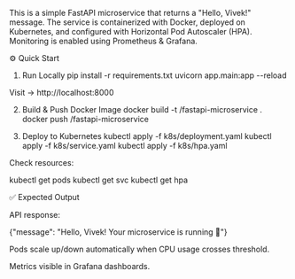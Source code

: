 This is a simple FastAPI microservice that returns a "Hello, Vivek!" message.
The service is containerized with Docker, deployed on Kubernetes, and configured with Horizontal Pod Autoscaler (HPA).
Monitoring is enabled using Prometheus & Grafana.

⚙️ Quick Start
1. Run Locally
pip install -r requirements.txt
uvicorn app.main:app --reload


Visit → http://localhost:8000

2. Build & Push Docker Image
docker build -t <your-dockerhub-username>/fastapi-microservice .
docker push <your-dockerhub-username>/fastapi-microservice

3. Deploy to Kubernetes
kubectl apply -f k8s/deployment.yaml
kubectl apply -f k8s/service.yaml
kubectl apply -f k8s/hpa.yaml


Check resources:

kubectl get pods
kubectl get svc
kubectl get hpa

✅ Expected Output

API response:

{"message": "Hello, Vivek! Your microservice is running 🚀"}


Pods scale up/down automatically when CPU usage crosses threshold.

Metrics visible in Grafana dashboards.